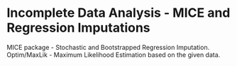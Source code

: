 # Incomplete Data Analysis - MICE and Regression Imputations

MICE package - Stochastic and Bootstrapped Regression Imputation.
Optim/MaxLik - Maximum Likelihood Estimation based on the given data.

